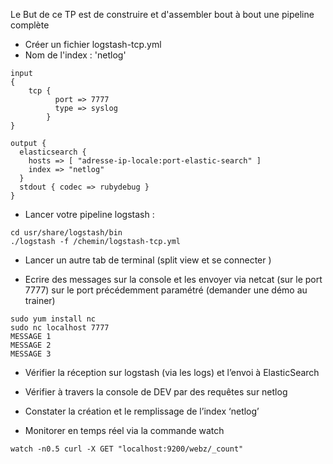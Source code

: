 Le But de ce TP est de construire et d'assembler bout à bout une pipeline complète 

- Créer un fichier logstash-tcp.yml
- Nom de l'index : 'netlog'

```
input
{
    tcp {
          port => 7777
          type => syslog
        }
}

output {
  elasticsearch {
    hosts => [ "adresse-ip-locale:port-elastic-search" ]
    index => "netlog"
  }
  stdout { codec => rubydebug }
}
```

- Lancer votre pipeline logstash : 
```
cd usr/share/logstash/bin
./logstash -f /chemin/logstash-tcp.yml
```
- Lancer un autre tab de terminal (split view et se connecter ) 

- Ecrire des messages sur la console et les envoyer via netcat (sur le port 7777) sur le port précédemment paramétré (demander une démo au trainer)
```
sudo yum install nc
sudo nc localhost 7777
MESSAGE 1
MESSAGE 2
MESSAGE 3
```

- Vérifier la réception sur logstash (via les logs) et l’envoi à ElasticSearch 
- Vérifier à travers la console de DEV par des requêtes sur netlog

- Constater la création et le remplissage de l’index ‘netlog’
- Monitorer en temps réel via la commande watch
``` 
watch -n0.5 curl -X GET "localhost:9200/webz/_count"
```

